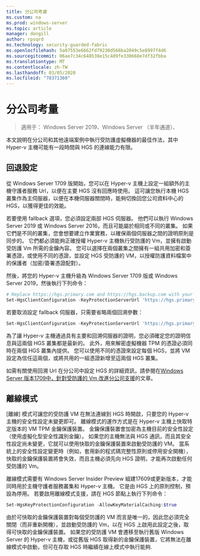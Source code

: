 ```yaml
---
title: 分公司考慮
ms.custom: na
ms.prod: windows-server
ms.topic: article
manager: dongill
author: rpsqrd
ms.technology: security-guarded-fabric
ms.openlocfilehash: 5a07553e6662fd79230d566ba2049c5e8997f4d6
ms.sourcegitcommit: 06ae7c34c648538e15c4d9fe330668e7df32fbba
ms.translationtype: MT
ms.contentlocale: zh-TW
ms.lasthandoff: 03/05/2020
ms.locfileid: "78371360"
---
```

# <a name="branch-office-considerations"></a>分公司考量

> 適用于： Windows Server 2019、Windows Server （半年通道）、 

本文說明在分公司和其他遠端案例中執行受防護虛擬機器的最佳作法，其中 Hyper-v 主機可能有一段時間與 HGS 的連線能力有限。

## <a name="fallback-configuration"></a>回退設定

從 Windows Server 1709 版開始，您可以在 Hyper-v 主機上設定一組額外的主機守護者服務 Url，以便在主要 HGS 沒有回應時使用。
這可讓您執行本機 HGS 叢集作為主伺服器，以便在本機伺服器關閉時，能夠切換回您公司資料中心的 HGS，以獲得更佳的效能。

若要使用 fallback 選項，您必須設定兩部 HGS 伺服器。 他們可以執行 Windows Server 2019 或 Windows Server 2016，而且可能屬於相同或不同的叢集。 如果它們是不同的叢集，您會想要建立作業實務，以確保兩個伺服器之間的證明原則是同步的。 它們都必須能夠正確授權 Hyper-v 主機執行受防護的 Vm，並擁有啟動受防護 Vm 所需的金鑰內容。 您可以選擇在兩個叢集之間擁有一組共用加密和簽署憑證，或使用不同的憑證，並設定 HGS 受防護的 VM，以授權防護資料檔案中的保護者（加密/簽署憑證配對）。

然後，將您的 Hyper-v 主機升級為 Windows Server 1709 版或 Windows Server 2019，然後執行下列命令：
```powershell
# Replace https://hgs.primary.com and https://hgs.backup.com with your own domain names and protocols
Set-HgsClientConfiguration -KeyProtectionServerUrl 'https://hgs.primary.com/KeyProtection' -AttestationServerUrl 'https://hgs.primary.com/Attestation' -FallbackKeyProtectionServerUrl 'https://hgs.backup.com/KeyProtection' -FallbackAttestationServerUrl 'https://hgs.backup.com/Attestation'
```

若要取消設定 fallback 伺服器，只需要省略兩個回溯參數：
```powershell
Set-HgsClientConfiguration -KeyProtectionServerUrl 'https://hgs.primary.com/KeyProtection' -AttestationServerUrl 'https://hgs.primary.com/Attestation'
```

為了讓 Hyper-v 主機通過具有主要和回溯伺服器的證明，您必須確定您的證明信息與這兩個 HGS 叢集都是最新的。
此外，用來解密虛擬機器 TPM 的憑證必須同時在兩個 HGS 叢集內提供。
您可以使用不同的憑證來設定每個 HGS，並將 VM 設定為信任這兩個，或將共用的一組憑證新增至這兩個 HGS 叢集。

如需有關使用回溯 Url 在分公司中設定 HGS 的詳細資訊，請參閱在[Windows Server 版本1709中，針對受防護的 Vm 改進分公司支援](https://blogs.technet.microsoft.com/datacentersecurity/2017/11/15/improved-branch-office-support-for-shielded-vms-in-windows-server-version-1709/)的文章。


## <a name="offline-mode"></a>離線模式

[離線] 模式可讓您的受防護 VM 在無法連線到 HGS 時開啟，只要您的 Hyper-v 主機的安全性設定未變更即可。
離線模式的運作方式是在 Hyper-v 主機上快取特定版本的 VM TPM 金鑰保護裝置。
金鑰保護裝置會加密為主機目前的安全性設定（使用虛擬化型安全性識別金鑰）。
如果您的主機無法與 HGS 通訊，而且其安全性設定尚未變更，它就可以使用快取的金鑰保護裝置來啟動受防護的 VM。
當系統上的安全性設定變更時（例如，套用新的程式碼完整性原則或停用安全開機），快取的金鑰保護裝置將會失效，而且主機必須先向 HGS 證明，才能再次啟動任何受防護的 Vm。

離線模式需要有 Windows Server Insider Preview 組建17609或更新版本，才能同時用於主機守護者服務叢集和 Hyper-v 主機。
它是由 HGS 上的原則控制，預設為停用。
若要啟用離線模式支援，請在 HGS 節點上執行下列命令：

```powershell
Set-HgsKeyProtectionConfiguration -AllowKeyMaterialCaching:$true
```

由於可快取的金鑰保護裝置對每個受防護的 VM 而言是唯一的，因此您必須完全關閉（而非重新開機），並啟動受防護的 Vm，以在 HGS 上啟用此設定之後，取得可快取的金鑰保護裝置。
如果您的受防護 VM 會遷移至執行舊版 Windows Server 的 Hyper-v 主機，或從舊版 HGS 取得新的金鑰保護裝置，它將無法在離線模式中啟動，但可在存取 HGS 時繼續在線上模式中執行能夠.
